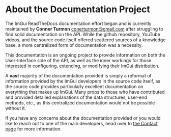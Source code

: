 About the Documentation Project
===============================

The ImGui ReadTheDocs documentation effort began and is currently maintained by __Conner Turmon__ <conerturmon@gmail.com> after struggling to find solid documentation on the API. While the github repository, YouTube videos, and the source code itself offered scattered sources of a knowledge base, a more centralized form of documentation was a necessity.

This documentation is an ongoing project to provide information on both the User-Interface side of the API, as well as the inner workings for those interested in configuring, extending, or modifying their ImGui distribution.

A __vast__ majority of the documentation provided is simply a reformat of information provided by the ImGui developers in the source code itself, as the source code provides particularly excellent documentation on everything that makes up ImGui. Many props to those who have contributed and provided detailed explanations of the data structures, user-end methods, etc., as this centralized documentation would not be possible without it.

If you have any concerns about the documentation provided or you would like to reach out to one of the main developers, head over to [the Contact page](contact.md) for more information.